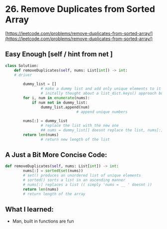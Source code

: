 # 26. Remove Duplicates from Sorted Array

[https://leetcode.com/problems/remove-duplicates-from-sorted-array/](https://leetcode.com/problems/remove-duplicates-from-sorted-array/)

## Easy Enough [self / hint from net ]

```python
class Solution:
    def removeDuplicates(self, nums: List[int]) -> int:
    # driver    
        
        dummy_list = []
				# make a dummy list and add only unique elements to it
				# initally thought about a list_dict.keys() approach but a dummy list works jus the same
        for i, num in enumerate(nums):
            if num not in dummy_list:
                dummy_list.append(num)
								# append unique numbers
        
        nums[:] = dummy_list
				# replace the list with the new one
				## nums = dummy_list[] doesnt replace the list, nums[:] does.
        return len(nums)
				# return new length of the list
```

## A Just a Bit More Concise Code:

```python
def removeDuplicates(self, nums: List[int]) -> int:
		nums[:] = sorted(set(nums))
		# set() produces an unordered list of unique elements
		# sorted() sorts a list in an ascending manner
		# nums[:] replaces a list (( simply 'nums = __ ' doesnt ))
		return len(nums)
		# return length of the array
```

## What I learned:

- Man, built in functions are fun